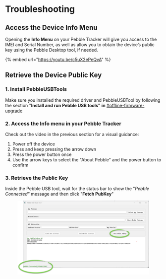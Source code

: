 # Troubleshooting

## Access the Device Info Menu

Opening the **Info Menu** on your Pebble Tracker will give you access to the IMEI and Serial Number, as well as allow you to obtain the device’s public key using the Pebble Desktop tool, if needed.

{% embed url="https://youtu.be/c5uX2ePeQvA" %}

## Retrieve the Device Public Key

### 1. Install PebbleUSBTools

Make sure you installed the required driver and PebbleUSBTool by following the section "**Install and run Pebble USB tools" in** [#offline-firmware-upgrade](firmware-update.md#offline-firmware-upgrade "mention")

### 2. Access the Info menu in your Pebble Tracker&#x20;

Check out the video in the previous section for a visual guidance:

1. Power off the device
2. Press and keep pressing the arrow down
3. Press the power button once
4. Use the arrow keys to select the "About Pebble" and the power button to confirm

### 3. Retrieve the Public Key

Inside the Pebble USB tool, wait for the status bar to show the "_Pebble Connected"_ message and then click "**Fetch PubKey**"

<figure><img src="../../../.gitbook/assets/image (1) (1) (1) (1) (1) (1) (1) (1).png" alt=""><figcaption></figcaption></figure>
